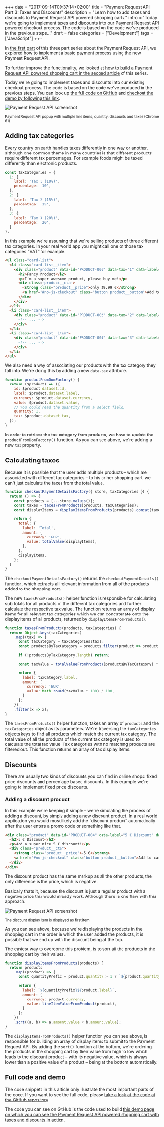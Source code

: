 +++
date = "2017-09-14T09:37:14+02:00"
title = "Payment Request API Part 3: Taxes and Discounts"
description = "Learn how to add taxes and discounts to Payment Request API powered shopping carts."
intro = "Today we're going to implement taxes and discounts into our Payment Request API powered checkout process. The code is based on the code we've produced in the previous steps..."
draft = false
categories = ["Development"]
tags = ["JavaScript"]
+++

In [the first part](/blog/payment-request-api-payment-process-using-the-credit-card-payment-method/) of this three part series about the Payment Request API, we explored how to implement a basic payment process using the new Payment Request API.

To further improve the functionality, we looked at [how to build a Payment Request API powered shopping cart in the second article](/blog/payment-request-api-building-a-shopping-cart/) of this series.

Today we're going to implement taxes and discounts into our existing checkout process. The code is based on the code we've produced in the previous steps. You can look up [the full code on GitHub](https://github.com/maoberlehner/markus-oberlehner-net/tree/dev/static/demos/2017-09-14/payment-request-api/index.html) and [checkout the demo by following this link](/demos/2017-09-14/payment-request-api/).

<div class="c-content__figure">
  <div class="c-content__broad">
    <img srcset="/images/2017-09-14/payment-request-api-cart-screenshot1.png 2x" alt="Payment Request API screenshot">
  </div>
  <p class="c-content__caption">
    <small>Payment Request API popup with multiple line items, quantity, discounts and taxes (Chrome 61)</small>
  </p>
</div>

## Adding tax categories

Every country on earth handles taxes differently in one way or another, although one common theme in many countries is that different products require different tax percentages. For example foods might be taxed differently than electronic products.

```js
const taxCategories = {
  1: {
    label: 'Tax 1 (10%)',
    percentage: '10',
  },
  2: {
    label: 'Tax 2 (15%)',
    percentage: '15',
  },
  3: {
    label: 'Tax 3 (20%)',
    percentage: '20',
  }
};
```

In this example we're assuming that we're selling products of three different tax categories. In your real world app you might call one of those tax categories “VAT” for example.

```html
<ul class="card-list">
  <li class="card-list__item">
    <div class="product" data-id="PRODUCT-001" data-tax="1" data-label="Fancy Product" data-currency="EUR" data-value="29.99">
      <h2>Fancy Product</h2>
      <p>I'm a super awesome product, please buy me!</p>
      <div class="product__cta">
        <strong class="product__price">only 29.99 €</strong>
        <a href="#no-js-checkout" class="button product__button">Add to cart</a>
      </div>
    </div>
  </li>
  <li class="card-list__item">
    <div class="product" data-id="PRODUCT-002" data-tax="2" data-label="Cheap Product" data-currency="EUR" data-value="19.99">
      <!-- ... -->
    </div>
  </li>
  <li class="card-list__item">
    <div class="product" data-id="PRODUCT-003" data-tax="3" data-label="Expensive Product" data-currency="EUR" data-value="49.99">
      <!-- ... -->
    </div>
  </li>
</ul>
```

We also need a way of associating our products with the tax category they fall into. We're doing this by adding a new `data-tax` attribute.

```js
function productFromDomFactory() {
  return ($product) => ({
    id: $product.dataset.id,
    label: $product.dataset.label,
    currency: $product.dataset.currency,
    value: $product.dataset.value,
    // You could read the quantity from a select field.
    quantity: 1,
    tax: $product.dataset.tax,
  });
}
```

In order to retrieve the tax category from products, we have to update the `productFromDomFactory()` function. As you can see above, we're adding a new `tax` property.

## Calculating taxes

Because it is possible that the user adds multiple products – which are associated with different tax categories – to his or her shopping cart, we can't just calculate the taxes from the total value.

```js
function checkoutPaymentDetailsFactory({ store, taxCategories }) {
  return () => {
    const products = [...store.values()];
    const taxes = taxesFromProducts(products, taxCategories);
    const displayItems = displayItemsFromProducts(products).concat(taxes);

    return {
      total: {
        label: 'Total',
        amount: {
          currency: 'EUR',
          value: totalValue(displayItems),
        },
      },
      displayItems,
    };
  }
}
```

The `checkoutPaymentDetailsFactory()` returns the `checkoutPaymentDetails()` function, which extracts all relevant information from all of the products added to the shopping cart.

The new `taxesFromProducts()` helper function is responsible for calculating sub totals for all products of the different tax categories and further calculate the respective tax value. The function returns an array of display items for all relevant tax categories which we can concatenate onto the display items of all products, returned by `displayItemsFromProducts()`.

```js
function taxesFromProducts(products, taxCategories) {
  return Object.keys(taxCategories)
    .map((tax) => {
      const taxCategory = taxCategories[tax];
      const productsByTaxCategory = products.filter(product => product.tax === tax);

      if (!productsByTaxCategory.length) return;

      const taxValue = totalValueFromProducts(productsByTaxCategory) * (taxCategory.percentage / 100);

      return {
        label: taxCategory.label,
        amount: {
          currency: 'EUR',
          value: Math.round(taxValue * 100) / 100,
        }
      };
    })
    .filter(x => x);
}
```

The `taxesFromProducts()` helper function, takes an array of `products` and the `taxCategories` object as its parameters. We're traversing the `taxCategories` objects keys to find all products which match the current tax category. The total value of all the products of the current tax category is used to calculate the total tax value. Tax categories with no matching products are filtered out. This function returns an array of tax display items.

## Discounts

There are usually two kinds of discounts you can find in online shops: fixed price discounts and percentage based discounts. In this example we're going to implement fixed price discounts.

### Adding a discount product

In this example we're keeping it simple – we're simulating the process of adding a discount, by simply adding a new discount product. In a real world application you would most likely add the “discount product” automatically after the user enters a promo code or something like that.

```html
<div class="product" data-id="PRODUCT-004" data-label="5 € Discount" data-currency="EUR" data-value="-5">
  <h2>5 € Discount</h2>
  <p>Add a super nice 5 € discount!</p>
  <div class="product__cta">
    <strong class="product__price">-5 €</strong>
    <a href="#no-js-checkout" class="button product__button">Add to cart</a>
  </div>
</div>
```

The discount product has the same markup as all the other products, the only difference is the price, which is negative.

Basically thats it, because the discount is just a regular product with a negative price this would already work. Although there is one flaw with this approach.

<div class="c-content__figure">
  <div class="c-content__broad">
    <img srcset="/images/2017-09-14/payment-request-api-cart-screenshot2.png 2x" alt="Payment Request API screenshot">
  </div>
  <p class="c-content__caption">
    <small>The discount display item is displayed as first item</small>
  </p>
</div>

As you can see above, because we're displaying the products in the shopping cart in the order in which the user added the products, it is possible that we end up with the discount being at the top.

The easiest way to overcome this problem, is to sort all the products in the shopping cart by their values.

```js
function displayItemsFromProducts(products) {
  return products
    .map((product) => {
      const quantityPrefix = product.quantity > 1 ? `${product.quantity} x ` : '';

      return {
        label: `${quantityPrefix}${product.label}`,
        amount: {
          currency: product.currency,
          value: lineItemValueFromProduct(product),
        }
      };
    })
    .sort((a, b) => a.amount.value < b.amount.value);
}
```

The `displayItemsFromProducts()` helper function you can see above, is responsible for building an array of display items to submit to the Payment Request API. By adding the `sort()` function at the bottom, we're ordering the products in the shopping cart by their value from high to low which leads to the discount product – with its negative value, which is always lower than a positive value of a product – being at the bottom automatically.

## Full code and demo

The code snippets in this article only illustrate the most important parts of the code. If you want to see the full code, please [take a look at the code at the GitHub repository](https://github.com/maoberlehner/markus-oberlehner-net/tree/dev/static/demos/2017-09-14/payment-request-api/index.html).

The code you can see on GitHub is the code used to build [this demo page on which you can see the Payment Request API powered shopping cart with taxes and discounts in action](/demos/2017-09-14/payment-request-api/).
